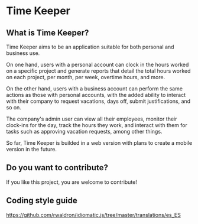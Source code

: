 # Time Keeper

## What is Time Keeper?
Time Keeper aims to be an application suitable for both personal and business use.

On one hand, users with a personal account can clock in the hours worked on a specific project and generate reports that detail the total hours worked on each project, per month, per week, overtime hours, and more.

On the other hand, users with a business account can perform the same actions as those with personal accounts, with the added ability to interact with their company to request vacations, days off, submit justifications, and so on.

The company's admin user can view all their employees, monitor their clock-ins for the day, track the hours they work, and interact with them for tasks such as approving vacation requests, among other things.

So far, Time Keeper is builded in a web version with plans to create a mobile version in the future.

## Do you want to contribute?
If you like this project, you are welcome to contribute!


## Coding style guide
https://github.com/rwaldron/idiomatic.js/tree/master/translations/es_ES


